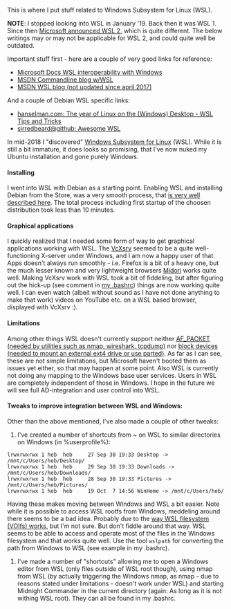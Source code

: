This is where I put stuff related to Windows Subsystem for Linux (WSL).

**NOTE**: I stopped looking into WSL in January '19. Back then it was WSL 1. Since then [Microsoft announced WSL 2](https://devblogs.microsoft.com/commandline/wsl-2-is-now-available-in-windows-insiders/), which is quite different. The below writings may or may not be applicable for WSL 2, and could quite well be outdated.

Important stuff first - here are a couple of very good links for reference:
- [Microsoft Docs WSL interoperability with Windows](https://docs.microsoft.com/en-us/windows/wsl/interop)
- [MSDN Commandline blog w/WSL](https://blogs.msdn.microsoft.com/commandline/tag/wsl/)
- [MSDN WSL blog (not updated since april 2017)](https://blogs.msdn.microsoft.com/wsl/)

And a couple of Debian WSL specific links:
- [hanselman.com: The year of Linux on the (Windows) Desktop - WSL Tips and Tricks](https://www.hanselman.com/blog/TheYearOfLinuxOnTheWindowsDesktopWSLTipsAndTricks.aspx)
- [sirredbeard@github: Awesome WSL](https://github.com/sirredbeard/Awesome-WSL)

In mid-2018 I "discovered" [Windows Subsystem for Linux](https://en.wikipedia.org/wiki/Windows_Subsystem_for_Linux) (WSL). While it is still a bit immature, it does looks so promising, that I've now nuked my Ubuntu installation and gone purely Windows.

#### Installing
I went into WSL with Debian as a starting point. Enabling WSL and installing Debian from the Store, was a very smooth process, that [is very well described here](https://docs.microsoft.com/en-us/windows/wsl/install-win10). The total process including first startup of the choosen distribution took less than 10 minutes.

#### Graphical applications
I quickly realized that I needed some form of way to get graphical applications working with WSL. The [VcXsrv](https://sourceforge.net/projects/vcxsrv/) seemed to be a quite well-functioning X-server under Windows, and I am now a happy user of that. Apps doesn't always run smoothly - i.e. Firefox is a bit of a heavy one, but the much lesser known and very lightweight browsers [Midori](https://www.midori-browser.org/) works quite well.
Making VcXsrv work with WSL took a bit of fiddeling, but after figuring out the hick-up (see comment in [my .bashrc](https://github.com/boegh/wsl/blob/master/.bashrc)) things are now working quite well. I can even watch (albeit without sound as I have not done anything to make that work) videos on YouTube etc. on a WSL based browser, displayed with VcXsrv :).

#### Limitations
Among other things WSL doesn't currently support neither [AF_PACKET (needed by utilities such as nmap, wireshark, tcpdump)](https://github.com/Microsoft/WSL/issues/1628) nor [block devices (needed to mount an external ext4 drive or use parted)](https://github.com/Microsoft/WSL/issues/689). As far as I can see, these are not simple limitations, but Microsoft haven't booted them as issues yet either, so that may happen at some point.
Also WSL is currently not doing any mapping to the Windows base user services. Users in WSL are completely independent of those in Windows. I hope in the future we will see full AD-integration and user control into WSL.

#### Tweaks to improve integration between WSL and Windows:
Other than the above mentioned, I've also made a couple of other tweaks:

1. I've created a number of shortcuts from ~ on WSL to similar directories on Windows (in %userprofile%):
```
lrwxrwxrwx 1 heb  heb     27 Sep 30 19:33 Desktop -> /mnt/c/Users/heb/Desktop/
lrwxrwxrwx 1 heb  heb     29 Sep 30 19:33 Downloads -> /mnt/c/Users/heb/Downloads/
lrwxrwxrwx 1 heb  heb     28 Sep 30 19:33 Pictures -> /mnt/c/Users/heb/Pictures/
lrwxrwxrwx 1 heb  heb     19 Oct  7 14:56 WinHome -> /mnt/c/Users/heb/
```
Having these makes moving between Windows and WSL a bit easier. Note while it is possible to access WSL rootfs from Windows, meddeling around there seems to be a bad idea. Probably due to the [way WSL filesystem (VOIfs) works](https://blogs.msdn.microsoft.com/wsl/2016/06/15/wsl-file-system-support/), but I'm not sure. But don't fiddle around that way. WSL seems to be able to access and operate most of the files in the Windows filesystem and that works quite well. Use the tool `wslpath` for converting the path from Windows to WSL (see example in my .bashrc).

1. I've made a number of "shortcuts" allowing me to open a Windows editor from WSL (only files outside of WSL root though), using nmap from WSL (by actually triggering the Windows nmap, as nmap - due to reasons stated under limitations - doesn't work under WSL) and starting Midnight Commander in the current directory (again: As long as it is not withing WSL root). They can all be found in my .bashrc.

